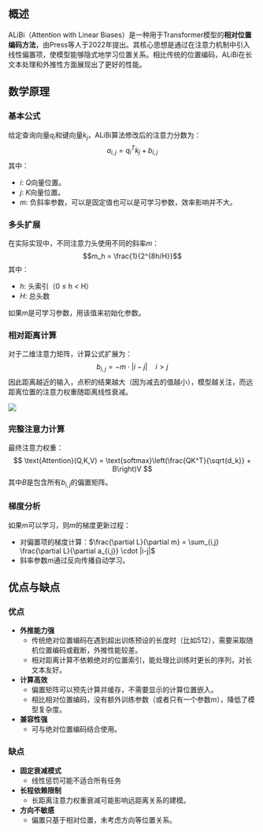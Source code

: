 ## 概述

ALiBi（Attention with Linear Biases）是一种用于Transformer模型的**相对位置编码方法**，由Press等人于2022年提出。其核心思想是通过在注意力机制中引入线性偏置项，使模型能够隐式地学习位置关系。相比传统的位置编码，ALiBi在长文本处理和外推性方面展现出了更好的性能。

## 数学原理

### 基本公式

给定查询向量$q_i$和键向量$k_j$，ALiBi算法修改后的注意力分数为：
$$a_{i,j} = q_i^T k_j + b_{i,j}$$
其中：
- $i$: $Q$向量位置。
- $j$: $K$向量位置。
- $m$: 负斜率参数，可以是固定值也可以是可学习参数，效率影响并不大。

### 多头扩展

在实际实现中，不同注意力头使用不同的斜率$m$：
$$m_h = \frac{1}{2^{8h/H}}$$
其中：
- $h$: 头索引（0 ≤ h < H）
- $H$: 总头数

如果$m$是可学习参数，用该值来初始化参数。

### 相对距离计算

对于二维注意力矩阵，计算公式扩展为：
$$b_{i,j} = -m \cdot |i - j| \quad i > j$$
因此距离越近的输入，点积的结果越大（因为减去的值越小），模型越关注，而远距离位置的注意力权重随距离线性衰减。

![](ALiBi.drawio.svg)

### 完整注意力计算

最终注意力权重：
$$
\text{Attention}(Q,K,V) = \text{softmax}\left(\frac{QK^T}{\sqrt{d_k}} + B\right)V
$$
其中$B$是包含所有$b_{i,j}$的偏置矩阵。

### 梯度分析

如果$m$可以学习，则$m$的梯度更新过程：
- 对偏置项的梯度计算：$\frac{\partial L}{\partial m} = \sum_{i,j} \frac{\partial L}{\partial a_{i,j}} \cdot |i-j|$
- 斜率参数$m$通过反向传播自动学习。

## 优点与缺点

### 优点

- **外推能力强**
	- 传统绝对位置编码在遇到超出训练预设的长度时（比如512），需要采取随机位置编码或截断，外推性能较差。
	- 相对距离计算不依赖绝对的位置索引，能处理比训练时更长的序列，对长文本友好。
- **计算高效**
	- 偏置矩阵可以预先计算并缓存，不需要显示的计算位置嵌入。
	- 相比相对位置编码，没有额外训练参数（或者只有一个参数$m$），降低了模型复杂度。
- **兼容性强**
	- 可与绝对位置编码结合使用。

### 缺点

- **固定衰减模式**
	- 线性惩罚可能不适合所有任务
- **长程依赖限制**
	- 长距离注意力权重衰减可能影响远距离关系的建模。
- **方向不敏感**
	- 偏置只基于相对位置，未考虑方向等位置关系。